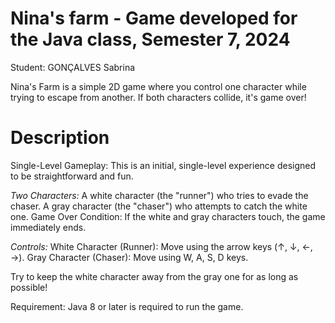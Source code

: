 # Nina's farm - Game developed for the Java class, Semester 7, 2024
Student: GONÇALVES Sabrina

Nina's Farm is a simple 2D game where you control one character while trying to escape from another. If both characters collide, it's game over!

# Description

Single-Level Gameplay: This is an initial, single-level experience designed to be straightforward and fun.

_Two Characters:_
A white character (the "runner") who tries to evade the chaser.
A gray character (the "chaser") who attempts to catch the white one.
Game Over Condition: If the white and gray characters touch, the game immediately ends. 

_Controls:_
White Character (Runner): Move using the arrow keys (↑, ↓, ←, →).
Gray Character (Chaser): Move using W, A, S, D keys.

Try to keep the white character away from the gray one for as long as possible!

Requirement: Java 8 or later is required to run the game.
